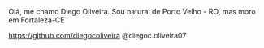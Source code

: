 Olá, me chamo Diego Oliveira. Sou natural de Porto Velho - RO, mas moro em Fortaleza-CE

https://github.com/diegocoliveira
@diegoc.oliveira07